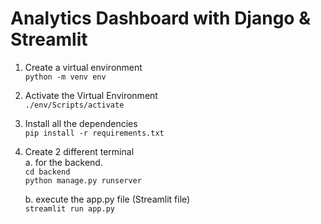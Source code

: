 # Analytics Dashboard with Django & Streamlit

1. Create a virtual environment
    <br>
    `python -m venv env`

2. Activate the Virtual Environment <br>
    `./env/Scripts/activate`

3. Install all the dependencies
    <br>
   `pip install -r requirements.txt`

4. Create 2 different terminal
    <br>
    a. for the backend.<br>
        `cd backend`<br>
        `python manage.py runserver`
    
    b. execute the app.py file (Streamlit file)<br>
        `streamlit run app.py`